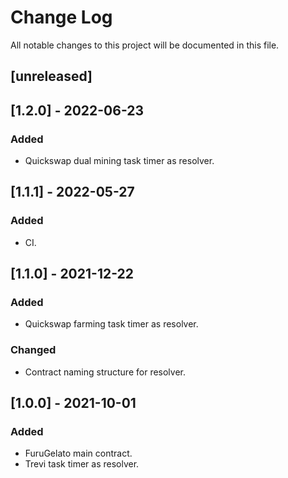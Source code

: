 # Change Log

All notable changes to this project will be documented in this file.

## [unreleased]

## [1.2.0] - 2022-06-23

### Added

- Quickswap dual mining task timer as resolver.

## [1.1.1] - 2022-05-27

### Added

- CI.

## [1.1.0] - 2021-12-22

### Added

- Quickswap farming task timer as resolver.

### Changed

- Contract naming structure for resolver.

## [1.0.0] - 2021-10-01

### Added

- FuruGelato main contract.
- Trevi task timer as resolver.

